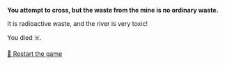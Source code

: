 **You attempt to cross, but the waste from the mine is no ordinary waste.**

It is radioactive waste, and the river is very toxic!

You died ☠️.

[🔄 Restart the game](../../begin-journey.md) 